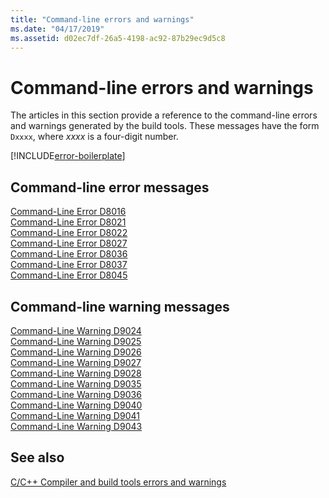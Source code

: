 ```yaml
---
title: "Command-line errors and warnings"
ms.date: "04/17/2019"
ms.assetid: d02ec7df-26a5-4198-ac92-87b29ec9d5c8
---
```

# Command-line errors and warnings

The articles in this section provide a reference to the command-line errors and warnings generated by the build tools. These messages have the form `Dxxxx`, where *xxxx* is a four-digit number.

[!INCLUDE[error-boilerplate](../../error-messages/includes/error-boilerplate.md)]

## Command-line error messages

[Command-Line Error D8016](../../error-messages/tool-errors/command-line-error-d8016.md) \
[Command-Line Error D8021](../../error-messages/tool-errors/command-line-error-d8021.md) \
[Command-Line Error D8022](../../error-messages/tool-errors/command-line-error-d8022.md) \
[Command-Line Error D8027](../../error-messages/tool-errors/command-line-error-d8027.md) \
[Command-Line Error D8036](../../error-messages/tool-errors/command-line-error-d8036.md) \
[Command-Line Error D8037](../../error-messages/tool-errors/command-line-error-d8037.md) \
[Command-Line Error D8045](../../error-messages/tool-errors/command-line-error-d8045.md)

## Command-line warning messages

[Command-Line Warning D9024](../../error-messages/tool-errors/command-line-warning-d9024.md) \
[Command-Line Warning D9025](../../error-messages/tool-errors/command-line-warning-d9025.md) \
[Command-Line Warning D9026](../../error-messages/tool-errors/command-line-warning-d9026.md) \
[Command-Line Warning D9027](../../error-messages/tool-errors/command-line-warning-d9027.md) \
[Command-Line Warning D9028](../../error-messages/tool-errors/command-line-warning-d9028.md) \
[Command-Line Warning D9035](../../error-messages/tool-errors/command-line-warning-d9035.md) \
[Command-Line Warning D9036](../../error-messages/tool-errors/command-line-warning-d9036.md) \
[Command-Line Warning D9040](../../error-messages/tool-errors/command-line-warning-d9040.md) \
[Command-Line Warning D9041](../../error-messages/tool-errors/command-line-warning-d9041.md) \
[Command-Line Warning D9043](../../error-messages/tool-errors/command-line-warning-d9043.md)

## See also

[C/C++ Compiler and build tools errors and warnings](../compiler-errors-1/c-cpp-build-errors.md)
